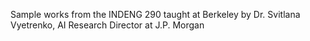 Sample works from the INDENG 290 taught at Berkeley by Dr. Svitlana Vyetrenko, AI Research Director at J.P. Morgan
